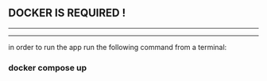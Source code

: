 ## DOCKER IS REQUIRED !

--------------------------
--------------------------
in order to run the app run the following command from a terminal:
### docker compose up 